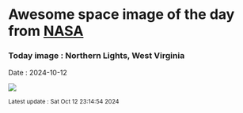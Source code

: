 
# Awesome space image of the day from [NASA](https://api.nasa.gov/)

### Today image : Northern Lights, West Virginia
Date : 2024-10-12

![](https://apod.nasa.gov/apod/image/2410/241010_eggleston_1024.jpg)

<small>Latest update : Sat Oct 12 23:14:54 2024</small>
        